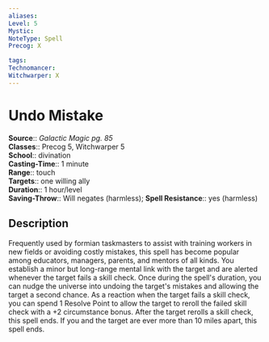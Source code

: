 ```yaml
---
aliases: 
Level: 5
Mystic: 
NoteType: Spell
Precog: X

tags: 
Technomancer: 
Witchwarper: X
---
```


# Undo Mistake

**Source**:: _Galactic Magic pg. 85_  
**Classes**:: Precog 5, Witchwarper 5  
**School**:: divination  
**Casting-Time**:: 1 minute  
**Range**:: touch  
**Targets**:: one willing ally  
**Duration**:: 1 hour/level  
**Saving-Throw**:: Will negates (harmless);
**Spell Resistance**:: yes (harmless)

## Description

Frequently used by formian taskmasters to assist with training workers in new fields or avoiding costly mistakes, this spell has become popular among educators, managers, parents, and mentors of all kinds. You establish a minor but long-range mental link with the target and are alerted whenever the target fails a skill check. Once during the spell's duration, you can nudge the universe into undoing the target's mistakes and allowing the target a second chance. As a reaction when the target fails a skill check, you can spend 1 Resolve Point to allow the target to reroll the failed skill check with a +2 circumstance bonus. After the target rerolls a skill check, this spell ends. If you and the target are ever more than 10 miles apart, this spell ends.

